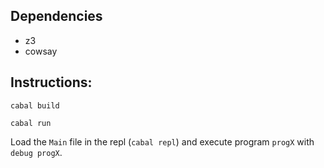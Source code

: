 ## Dependencies
- z3
- cowsay


## Instructions:

``cabal build``

``cabal run``

Load the ``Main`` file in the repl (``cabal repl``) and execute program ``progX`` with ``debug progX``. 
